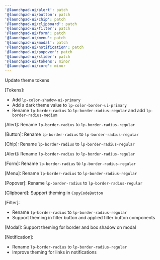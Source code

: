 ```yaml
---
'@launchpad-ui/alert': patch
'@launchpad-ui/button': patch
'@launchpad-ui/chip': patch
'@launchpad-ui/clipboard': patch
'@launchpad-ui/filter': patch
'@launchpad-ui/form': patch
'@launchpad-ui/menu': patch
'@launchpad-ui/modal': patch
'@launchpad-ui/notification': patch
'@launchpad-ui/popover': patch
'@launchpad-ui/slider': patch
'@launchpad-ui/tokens': minor
'@launchpad-ui/core': minor
---
```


Update theme tokens

[Tokens]:

- Add `lp-color-shadow-ui-primary`
- Add a dark theme value to `lp-color-border-ui-primary`
- Rename `lp-border-radius` to `lp-border-radius-regular` and add `lp-border-radius-medium`

[Alert]: Rename `lp-border-radius` to `lp-border-radius-regular`

[Button]: Rename `lp-border-radius` to `lp-border-radius-regular`

[Chip]: Rename `lp-border-radius` to `lp-border-radius-regular`

[Alert]: Rename `lp-border-radius` to `lp-border-radius-regular`

[Form]: Rename `lp-border-radius` to `lp-border-radius-regular`

[Menu]: Rename `lp-border-radius` to `lp-border-radius-regular`

[Popover]: Rename `lp-border-radius` to `lp-border-radius-regular`

[Clipboard]: Support theming in `CopyCodeButton`

[Filter]:

- Rename `lp-border-radius` to `lp-border-radius-regular`
- Support theming in filter button and applied filter button components

[Modal]: Support theming for border and box shadow on modal

[Notification]:

- Rename `lp-border-radius` to `lp-border-radius-regular`
- Improve theming for links in notifications
